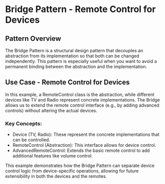 # Bridge Pattern - Remote Control for Devices

## Pattern Overview
The Bridge Pattern is a structural design pattern that decouples an abstraction from its implementation so that both can be changed independently. This pattern is especially useful when you want to avoid a permanent binding between the abstraction and the implementation.

## Use Case - Remote Control for Devices
In this example, a RemoteControl class is the abstraction, while different devices like TV and Radio represent concrete implementations. The Bridge allows us to extend the remote control interface (e.g., by adding advanced controls) without altering the actual devices.

### Key Concepts:
- Device (TV, Radio): These represent the concrete implementations that can be controlled.
- RemoteControl (Abstraction): This interface allows for device control.
- AdvancedRemoteControl: Extends the basic remote control to add additional features like volume control.

This example demonstrates how the Bridge Pattern can separate device control logic from device-specific operations, allowing for future extensibility in both the devices and the remotes.
